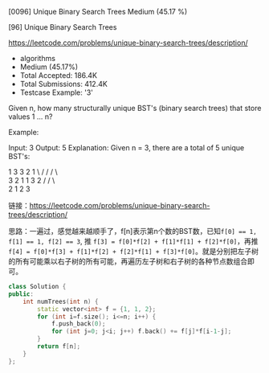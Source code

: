 [0096] Unique Binary Search Trees                                   Medium (45.17 %)

<!--front-->	
[96] Unique Binary Search Trees  

https://leetcode.com/problems/unique-binary-search-trees/description/

* algorithms
* Medium (45.17%)
* Total Accepted:    186.4K
* Total Submissions: 412.4K
* Testcase Example:  '3'

Given n, how many structurally unique BST's (binary search trees) that store values 1 ... n?

Example:


Input: 3
Output: 5
Explanation:
Given n = 3, there are a total of 5 unique BST's:

   1         3     3      2      1
    \       /     /      / \      \
     3     2     1      1   3      2
    /     /       \                 \
   2     1         2                 3








<!--back-->

链接：https://leetcode.com/problems/unique-binary-search-trees/description/

思路：一遍过，感觉越来越顺手了，f[n]表示第n个数的BST数，已知`f[0] == 1, f[1] == 1, f[2] == 3`, 推 `f[3] = f[0]*f[2] + f[1]*f[1] + f[2]*f[0]`，再推 `f[4] = f[0]*f[3] + f[1]*f[2] + f[2]*f[1] + f[3]*f[0]`。就是分别把左子树的所有可能乘以右子树的所有可能，再遍历左子树和右子树的各种节点数组合即可。

```cpp
class Solution {
public:
    int numTrees(int n) {
        static vector<int> f = {1, 1, 2};
        for (int i=f.size(); i<=n; i++) {
            f.push_back(0); 
            for (int j=0; j<i; j++) f.back() += f[j]*f[i-1-j];
        }
        return f[n];
    }
};
```


